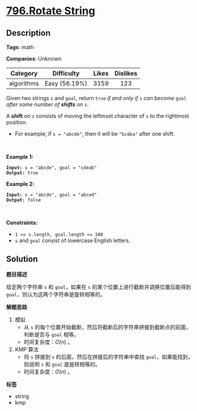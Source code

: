 # [796.Rotate String](https://leetcode.com/problems/rotate-string/description/)

## Description

**Tags**: math

**Companies**: Unknown

|  Category  |  Difficulty   | Likes | Dislikes |
| :--------: | :-----------: | :---: | :------: |
| algorithms | Easy (56.19%) | 3159  |   123    |

<p>Given two strings <code>s</code> and <code>goal</code>, return <code>true</code> <em>if and only if</em> <code>s</code> <em>can become</em> <code>goal</code> <em>after some number of <strong>shifts</strong> on</em> <code>s</code>.</p>
<p>A <strong>shift</strong> on <code>s</code> consists of moving the leftmost character of <code>s</code> to the rightmost position.</p>
<ul>
  <li>For example, if <code>s = &quot;abcde&quot;</code>, then it will be <code>&quot;bcdea&quot;</code> after one shift.</li>
</ul>
<p>&nbsp;</p>
<p><strong class="example">Example 1:</strong></p>
<pre><code><strong>Input:</strong> s = "abcde", goal = "cdeab"
<strong>Output:</strong> true</code></pre><p><strong class="example">Example 2:</strong></p>
<pre><code><strong>Input:</strong> s = "abcde", goal = "abced"
<strong>Output:</strong> false</code></pre>
<p>&nbsp;</p>
<p><strong>Constraints:</strong></p>
<ul>
  <li><code>1 &lt;= s.length, goal.length &lt;= 100</code></li>
  <li><code>s</code> and <code>goal</code> consist of lowercase English letters.</li>
</ul>

## Solution

**题目描述**

给定两个字符串 `s` 和 `goal`，如果在 `s` 的某个位置上进行截断并调换位置后能得到 `goal`，则认为这两个字符串是旋转相等的。

**解题思路**

1. 模拟
   - 从 `s` 的每个位置开始截断，然后将截断后的字符串拼接到截断点的前面，判断是否与 `goal` 相等。
   - 时间复杂度：$O(n)$ 。
2. KMP 算法
   - 将 `s` 拼接到 `s` 的后面，然后在拼接后的字符串中查找 `goal`，如果能找到，则说明 `s` 和 `goal` 是旋转相等的。
   - 时间复杂度：$O(n)$ 。

**标签**

- string
- kmp
